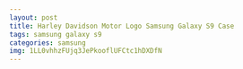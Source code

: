 ```yaml
---
layout: post
title: Harley Davidson Motor Logo Samsung Galaxy S9 Case
tags: samsung galaxy s9
categories: samsung
img: 1LL0vhhzFUjq3JePkooflUFCtc1hDXDfN
---
```

